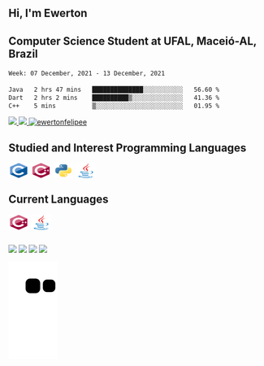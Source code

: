 ## Hi, I'm Ewerton 
## Computer Science Student at UFAL, Maceió-AL, Brazil

<!--START_SECTION:waka-->
```text
Week: 07 December, 2021 - 13 December, 2021

Java   2 hrs 47 mins   ██████████████░░░░░░░░░░░   56.60 % 
Dart   2 hrs 2 mins    ██████████▒░░░░░░░░░░░░░░   41.36 % 
C++    5 mins          ▒░░░░░░░░░░░░░░░░░░░░░░░░   01.95 % 
```
<!--END_SECTION:waka-->

 <div>
  <a href="https://github.com/ewertonfelipee">
  <img height="162" src="https://github-readme-stats.vercel.app/api?username=ewertonfelipee&show_icons=true&theme=jolly&include_all_commits=true&count_private=true"/>
  <img height="162" src="https://github-readme-stats.vercel.app/api/top-langs/?username=ewertonfelipee&layout=compact&langs_count=7&theme=shades-of-purple"/>
  <a href="https://github.com/ewertonfelipee">
  <img height="162" src="https://github-readme-streak-stats.herokuapp.com/?user=ewertonfelipee&theme=jolly&border=61dafb&hide_border=false"         alt="ewertonfelipee"/></a>
   
</div> 
<div style="display: inline_block"></div>
  <h2>Studied and Interest Programming Languages</h2>
<div style="display: inline_block">
  <img align="center" alt="Ewerton-C" height="30" width="40" src="https://github.com/devicons/devicon/blob/master/icons/c/c-original.svg">
  <img align="center" alt="Ewerton-CPP" height="30" width="40" src="https://github.com/devicons/devicon/blob/master/icons/cplusplus/cplusplus-original.svg">
  <img align="center" alt="Ewerton-Python" height="30" width="40" src="https://github.com/devicons/devicon/blob/master/icons/python/python-original.svg">
  <img align="center" alt="Ewerton-Java" height="30" width="40" src="https://github.com/devicons/devicon/blob/master/icons/java/java-original.svg">
</div> 
 
  ##
 
 <h2>Current Languages</h2>
<div style="display: inline_block">
  <img align="center" alt="Ewerton-CPP" height="30" width="40" src="https://github.com/devicons/devicon/blob/master/icons/cplusplus/cplusplus-original.svg">
  <img align="center" alt="Ewerton-Java" height="30" width="40" src="https://github.com/devicons/devicon/blob/master/icons/java/java-original.svg">
</div>
 
 ##
 
<div> 
  <a href="https://instagram.com/xwxrtxn" target="_blank"><img src="https://img.shields.io/badge/-Instagram-%23E4405F?style=for-the-badge&logo=instagram&logoColor=white" target="_blank"></a>
  <a href="mailto:ewertonfmarinho@protonmail.ch"><img src="https://img.shields.io/badge/ProtonMail-8B89CC?style=for-the-badge&logo=protonmail&logoColor=white" target="_blank"></a>
  <a href="https://www.linkedin.com/in/ewerton-felipe-silva-marinho-785653168/" target="_blank"><img src="https://img.shields.io/badge/-LinkedIn-%230077B5?style=for-the-badge&logo=linkedin&logoColor=white" target="_blank"></a>
    <a href="https://t.me/spacecowboyyyyyy" target="_blank"><img src="https://img.shields.io/badge/Telegram-2CA5E0?style=for-the-badge&logo=telegram&logoColor=white" target="_blank"></a>
 
  ![Snake animation](https://github.com/ewertonfelipee/ewertonfelipee/blob/output/github-contribution-grid-snake.svg)
 
</div>
